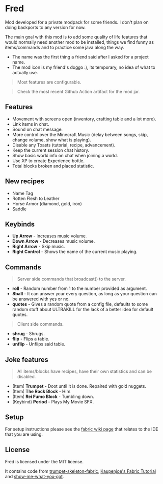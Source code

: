 # Fred

Mod developed for a private modpack for some friends. I don't plan on doing backports to any version for now.

The main goal with this mod is to add some quality of life features that would normally need another mod to be installed, things we find funny as items/commands and to practice some java along the way.

-   The name was the first thing a friend said after I asked for a project name.
-   The mod icon is my friend's doggo :), its temporary, no idea of what to actually use.

> Most features are configurable.

> Check the most recent Github Action artifact for the mod jar.

## Features

-   Movement with screens open (inventory, crafting table and a lot more).
-   Link items in chat.
-   Sound on chat message.
-   More control over the Minecraft Music (delay between songs, skip, change volume, show what is playing).
-   Disable any Toasts (tutorial, recipe, advancement).
-   Keep the current session chat history.
-   Show basic world info on chat when joining a world.
-   Use XP to create Experience bottle.
-   Total blocks broken and placed statistic.

## New recipes

-   Name Tag
-   Rotten Flesh to Leather
-   Horse Armor (diamond, gold, iron)
-   Saddle

## Keybinds

-   **Up Arrow** - Increases music volume.
-   **Down Arrow** - Decreases music volume.
-   **Right Arrow** - Skip music.
-   **Right Control** - Shows the name of the current music playing.

## Commands

> Server side commands that broadcast() to the server.

-   **roll** - Random number from 1 to the number provided as argument.
-   **8ball** - It can answer your every question, as long as your question can be answered with yes or no.
-   **quotes** - Gives a random quote from a config file, defaults to some random stuff about ULTRAKILL for the lack of a better idea for default quotes.

> Client side commands.

-   **shrug** - Shrugs.
-   **flip** - Flips a table.
-   **unflip** - Unflips said table.

## Joke features

> All items/blocks have recipes, have their own statistics and can be disabled.

-   (Item) **Trumpet** - Doot until it is done. Repaired with gold nuggets.
-   (Item) **The Rock Block** - Him.
-   (Item) **Rei Fumo Block** - Tumbling down.
-   (Keybind) **Period** - Plays My Movie SFX.

## Setup

For setup instructions please see the [fabric wiki page](https://fabricmc.net/wiki/tutorial:setup) that relates to the IDE that you are using.

## License

Fred is licensed under the MIT license.

It contains code from [trumpet-skeleton-fabric](https://github.com/JamiesWhiteShirt/trumpet-skeleton-fabric/), [Kaupenjoe's Fabric Tutorial](https://www.youtube.com/playlist?list=PLKGarocXCE1EeLZggaXPJaARxnAbUD8Y_) and [show-me-what-you-got](https://github.com/apace100/show-me-what-you-got).
